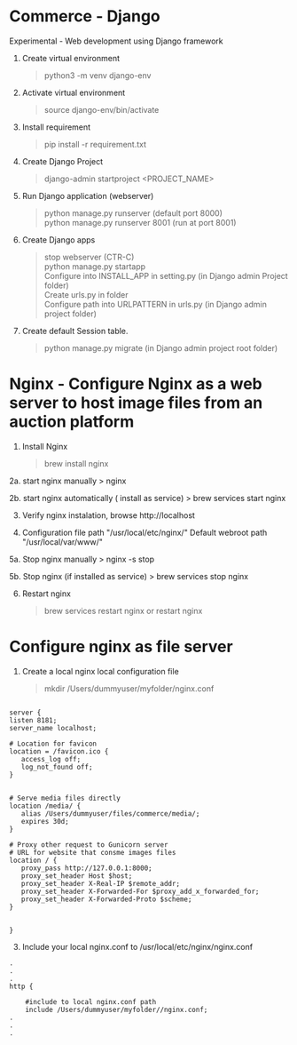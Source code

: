 
# Commerce - Django
Experimental - Web development using Django framework


1. Create virtual environment
   >python3 -m venv django-env

2. Activate virtual environment
   >source django-env/bin/activate

3. Install requirement
   >pip install -r requirement.txt

4. Create Django Project
   >django-admin startproject <PROJECT_NAME>

5. Run Django application (webserver)
   > python manage.py runserver (default port 8000)  
   > python manage.py runserver 8001  (run at port 8001)  

6. Create Django apps
   > stop webserver (CTR-C)  
   > python manage.py startapp <appname>  
   > Configure <appname> into INSTALL_APP in setting.py (in Django admin Project folder)  
   > Create urls.py in <appname> folder  
   > Configure <appname> path into URLPATTERN in urls.py (in Django admin project folder)  

7. Create default Session table.
   > python manage.py migrate (in Django admin project root folder)



# Nginx -  Configure Nginx as a web server to host image files from an auction platform

1. Install Nginx
   > brew install nginx

2a. start nginx manually
    > nginx

2b. start nginx automatically ( install as service)
    > brew services start nginx

3. Verify nginx instalation, browse http://localhost

4. Configuration file path "/usr/local/etc/nginx/"
   Default webroot path "/usr/local/var/www/"

5a. Stop nginx manually
    > nginx -s stop

5b. Stop nginx (if installed as service)
    > brew services stop nginx

6. Restart nginx
   > brew services restart nginx  or restart nginx




# Configure nginx as file server

1. Create a local nginx local configuration file
   > mkdir /Users/dummyuser/myfolder/nginx.conf

  ```sample config:

server {
  listen 8181;
  server_name localhost;

  # Location for favicon
  location = /favicon.ico { 
     access_log off; 
     log_not_found off; 
  }

 
  # Serve media files directly
  location /media/ {
     alias /Users/dummyuser/files/commerce/media/;
     expires 30d;
  }

  # Proxy other request to Gunicorn server
  # URL for website that consme images files 
  location / {
     proxy_pass http://127.0.0.1:8000;   
     proxy_set_header Host $host;
     proxy_set_header X-Real-IP $remote_addr;
     proxy_set_header X-Forwarded-For $proxy_add_x_forwarded_for;
     proxy_set_header X-Forwarded-Proto $scheme;
  }


}
```



3. Include your local nginx.conf to /usr/local/etc/nginx/nginx.conf



```
.
.
.
http {
    
    #include to local nginx.conf path
    include /Users/dummyuser/myfolder//nginx.conf;
.
.
.

```





